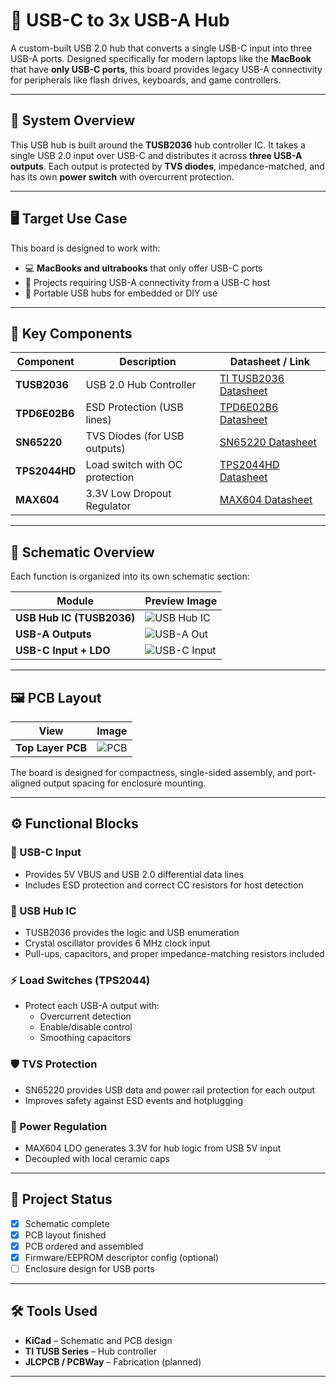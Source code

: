 # 🔌 USB-C to 3x USB-A Hub

A custom-built USB 2.0 hub that converts a single USB-C input into three USB-A ports. Designed specifically for modern laptops like the **MacBook** that have **only USB-C ports**, this board provides legacy USB-A connectivity for peripherals like flash drives, keyboards, and game controllers.

---

## 🧩 System Overview

This USB hub is built around the **TUSB2036** hub controller IC. It takes a single USB 2.0 input over USB-C and distributes it across **three USB-A outputs**. Each output is protected by **TVS diodes**, impedance-matched, and has its own **power switch** with overcurrent protection.

---

## 🖥️ Target Use Case

This board is designed to work with:
- 💻 **MacBooks and ultrabooks** that only offer USB-C ports
- 🧪 Projects requiring USB-A connectivity from a USB-C host
- 🔌 Portable USB hubs for embedded or DIY use

---

## 🧠 Key Components

| Component         | Description                              | Datasheet / Link |
|------------------|------------------------------------------|------------------|
| **TUSB2036**      | USB 2.0 Hub Controller                   | [TI TUSB2036 Datasheet](https://www.ti.com/lit/ds/symlink/tusb2036.pdf) |
| **TPD6E02B6**     | ESD Protection (USB lines)               | [TPD6E02B6 Datasheet](https://www.ti.com/lit/ds/symlink/tpd6e02b6.pdf) |
| **SN65220**       | TVS Diodes (for USB outputs)             | [SN65220 Datasheet](https://www.ti.com/lit/ds/symlink/sn65220.pdf) |
| **TPS2044HD**     | Load switch with OC protection           | [TPS2044HD Datasheet](https://www.ti.com/lit/ds/symlink/tps2044.pdf) |
| **MAX604**        | 3.3V Low Dropout Regulator               | [MAX604 Datasheet](https://datasheets.maximintegrated.com/en/ds/MAX604.pdf) |

---

## 📐 Schematic Overview

Each function is organized into its own schematic section:

| Module            | Preview Image |
|-------------------|---------------|
| **USB Hub IC (TUSB2036)** | ![USB Hub IC](images/USB_HUB_IC.PNG) |
| **USB-A Outputs**         | ![USB-A Out](images/USBA_OUT.PNG) |
| **USB-C Input + LDO**     | ![USB-C Input](images/USBC_input.PNG) |

---

## 🖼️ PCB Layout

| View | Image |
|------|-------|
| **Top Layer PCB** | ![PCB](images/PCB.PNG) |

The board is designed for compactness, single-sided assembly, and port-aligned output spacing for enclosure mounting.

---

## ⚙️ Functional Blocks

### 🔌 USB-C Input
- Provides 5V VBUS and USB 2.0 differential data lines
- Includes ESD protection and correct CC resistors for host detection

### 🧠 USB Hub IC
- TUSB2036 provides the logic and USB enumeration
- Crystal oscillator provides 6 MHz clock input
- Pull-ups, capacitors, and proper impedance-matching resistors included

### ⚡ Load Switches (TPS2044)
- Protect each USB-A output with:
  - Overcurrent detection
  - Enable/disable control
  - Smoothing capacitors

### 🛡️ TVS Protection
- SN65220 provides USB data and power rail protection for each output
- Improves safety against ESD events and hotplugging

### 🔋 Power Regulation
- MAX604 LDO generates 3.3V for hub logic from USB 5V input
- Decoupled with local ceramic caps

---

## 🚧 Project Status

- [x] Schematic complete  
- [x] PCB layout finished  
- [x] PCB ordered and assembled  
- [x] Firmware/EEPROM descriptor config (optional)  
- [ ] Enclosure design for USB ports  

---

## 🛠️ Tools Used

- **KiCad** – Schematic and PCB design
- **TI TUSB Series** – Hub controller
- **JLCPCB / PCBWay** – Fabrication (planned)

---

